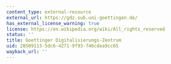 ```yaml
---
content_type: external-resource
external_url: https://gdz.sub.uni-goettingen.de/
has_external_license_warning: true
license: https://en.wikipedia.org/wiki/All_rights_reserved
status: ''
title: Goettinger Digitalisierungs-Zentrum
uid: 28509113-5dc6-4271-9f93-746cdea9cc65
wayback_url: ''
---
```

